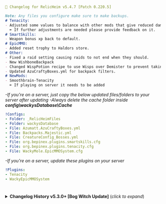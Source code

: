 #
```yaml
📌 Changelog for RelicHeim v5.4.7 [Patch 0.220.5]
```
```markdown
Note: Any files you configure make sure to make backups.
# Tenacity:
- Adjusted some values to balance with other mods that give reduced damage.
  ➼ If further adjustments are needed please provide feedback on it.
# SmartSkills:
- Weapon bonus xp back to default.
# EpicMMO:
- Added reset trophy to Haldors store.
# Other:
- Fixed a raid setting causing raids to not end when they should.
- New WishboneBackpack
- Changed WispPotion recipe to use Wisps over Demister to prevent taking Wisplight in inventory.
- Updated AzuCraftyBoxes.yml for backpack filters.
# NewMods:
- Smoothbrain-Tenacity
  ➼ If playing on server it needs to be added
```
*-If you're on a server, just copy the below updated files/folders to your server after updating*
*-Always delete the cache folder inside __config\wackysDatabase\Cache__*
```yaml
!Configs:
- Folder: _RelicHeimFiles
- Folder: wackysDatabase
- File: Azumatt.AzuCraftyBoxes.yml
- File: Backpacks.Majestic.yml
- File: CreatureConfig_Bosses.yml
- File: org.bepinex.plugins.smartskills.cfg
- File: org.bepinex.plugins.tenacity.cfg
- File: WackyMole.EpicMMOSystem.cfg
```
*-If you're on a server, update these plugins on your server*
```yaml
!Plugins:
- Tenacity
- WackyEpicMMOSystem
```
#

<details>
<summary><b>Changelog History v5.3.0+ [Bog Witch Update]</b> (<i>click to expand</i>)</summary>
<br/>

#
```yaml
📌 Changelog for RelicHeim v5.4.6 [Patch 0.220.5]
```
```markdown
Note: Any files you configure make sure to make backups.
# EpicLoot
- Cleaned up and fixed materialconversion file.
- Can convert NovusRunestones in to NovusDust at the enchanting table.
- Can convert InfusedCrystals in to coins at the enchanting table.
- Cleaned up Zeta/Relic single set enchants to be more random.
# EpicMMO:
- Some updates to creatures.
# Other:
- none
```
*-If you're on a server, just copy the below updated files/folders to your server after updating*
*-Always delete the cache folder inside __config\wackysDatabase\Cache__*
```yaml
!Configs:
- Folder: _RelicHeimFiles
- Folder: EpicLoot [Don't copy YOUR "BountySaves" folder]
- Folder: EpicMMOSystem
```
*-If you're on a server, update these plugins on your server*
```yaml
!Plugins:
- NONE
```
#
```yaml
📌 Changelog for RelicHeim v5.4.5 [Patch 0.220.5]
```
```markdown
Note: Any files you configure make sure to make backups.
# EpicLoot
- LeatherBelt now gives +25 weight
# WackysDatabase:
- 4 more skill type potions, that give you 5% increased skill exp gain and damage towards the specific skill. These are crafted at the MeadCauldron station.
  ➼ Swords/Knives/Clubs/Axes
# Other:
- Fixed raid spawning (Hopefully)
- Fixed Charred raid causing the monument from not despawning, it's now replaced with a charred warrior.
- Fixed bows having accuracy issues due to my dumbass uploading wrong files.
- Fixed missing Flametal drops
- Fixed SummonedTrolls having CLLC effects.
- Adjusted Fortress loot in Ashlands.
- Strong creatures in Ashlands will have a small chance to drop the Gemstones.
```
*-If you're on a server, just copy the below updated files/folders to your server after updating*
*-Always delete the cache folder inside __config\wackysDatabase\Cache__*
```yaml
!Configs:
- Folder: _RelicHeimFiles
- Folder: wackysDatabase
- File: CreatureConfig_Bosses.yml
- File: CreatureConfig_Creatures.yml
```
*-If you're on a server, update these plugins on your server*
```yaml
!Plugins:
- NONE
```
#
```yaml
📌 Changelog for RelicHeim v5.4.4 [Patch 0.220.5]
```
```markdown
Note: Any files you configure make sure to make backups.
# EpicLoot:
- Added BurstShot and Eruptors to patches so theyre categorized correctly.
- Fixed some effects being applied incorrectly.
- Fixed Crossbows Skill enchant on the "Crossbow Master" Zeta/Relic item when enchanted.
- Added new Zeta/Relic item for Unarmed when enchanted.
- Fixed "ThornyEmbrace" being applied to BurstShot type weapons.
# WackysDatabase:
- I created 3 new skill type potions for now, they give you 5% increased skill exp gain and damage towards the specific skill. These are crafted at the MeadCauldron station.
  ➼ Unarmed
  ➼ Spears
  ➼ Polearms
# Other:
- Fixed some Monstrum bosses dropping more than one boss weapon.
- Campfires can now be placed on wood.
- Balanced summons damage.
- Moved WispPotion to MeadCauldron.
```
*-If you're on a server, just copy the below updated files/folders to your server after updating*
*-Always delete the cache folder inside __config\wackysDatabase\Cache__*
```yaml
!Configs:
- Folder: _RelicHeimFiles
- Folder: EpicLoot [Don't copy YOUR "BountySaves" folder]
- Folder: wackysDatabase
- File: CreatureConfig_BiomeIncrease.yml
- File: CreatureConfig_Creatures.yml
- File: CreatureConfig_Wizardry.yml
- File: RandomSteve.BreatheEasy.cfg
```
*-If you're on a server, update these plugins on your server*
```yaml
!Plugins:
- NONE
```
#
```yaml
📌 Changelog for RelicHeim v5.4.3 [Patch 0.220.5]
```
```markdown
Note: Any files you configure make sure to make backups.
# EpicLoot:
- Adjustments to SecretStash prices.
- The SecretStash is now on a shorter cooldown and will have 2 random items on sale instead of 1. 
# BreatheEasy:
- Updated config due to update.
# WackysDatabase:
- The "Blood Drinker" and "Blood Thirster" weapon can now be upgraded to level 12.
 ➼ If these don't feel overpowered I will look in to the other boss weapons going past level 4, Please let me know how these feel.
# SmartSkills:
- Adjusted config values.
# Other:
- Changed all the values on Feast food making them slightly better, added Eitr to most Feasts.
```
*-If you're on a server, just copy the below updated files/folders to your server after updating*
*-Always delete the cache folder inside __config\wackysDatabase\Cache__*
```yaml
!Configs:
- Folder: _RelicHeimFiles
- Folder: EpicLoot [Don't copy YOUR "BountySaves" folder]
- Folder: wackysDatabase
- File: org.bepinex.plugins.smartskills.cfg
- File: RandomSteve.BreatheEasy.cfg
```
*-If you're on a server, update these plugins on your server*
```yaml
!Plugins:
- BreatheEasy
```
#
```yaml
📌 Changelog for RelicHeim v5.4.2 [Patch 0.220.5]
```
```markdown
Note: Any files you configure make sure to make backups.
# EpicLoot:
- Slightly lowered the cost of Zeta and Relic Essence in the shop
- Removed Zeta and Relic Essence from the reduced price pool since the cost is now lowered.
- Lowered the cost of the Andvaranaut ring by half.
- Organized SecretStash by rarity.
- Adjusted Gamble chances and loot.
- Removed the yellow text on set pieces so it's easier to know if a piece is equipped.
# CLLC:
- Set default size of creatures per star back to default.
# PassivePowers:
- Slightly reduced the actives percentage for Bonemass and Yagluth to be in line with original values.
- Removed Bonus Fire Damage on yagluth due to causing every attack to add fire damage and active effect being way too strong.
 ➼ Added Eitr Regen Increase instead.
- Increased passive carry weight for Fader.
# BreathEasy:
- Turned on dust from destroying trees.
- Left on dust when killing creatures in case it gets fixed.
 ➼ These can be configured to your liking as usual, keep backups as mentioned. 
# Other:
- Reduced the amount of greydwarf eyes required for the wood portal.
- During raids, "Infused Crystals" will have a higher drop chance.
```
*-If you're on a server, just copy the below updated files/folders to your server after updating*
*-Always delete the cache folder inside __config\wackysDatabase\Cache__*
```yaml
!Configs:
- Folder: _RelicHeimFiles
- Folder: EpicLoot [Don't copy YOUR "BountySaves" folder]
- Folder: wackysDatabase
- File: CreatureConfig_BiomeIncrease.yml
- File: CreatureConfig_Bosses.yml
- File: CreatureConfig_Creatures.yml
- File: org.bepinex.plugins.creaturelevelcontrol.cfg
- File: org.bepinex.plugins.passivepowers.cfg
- File: RandomSteve.BreatheEasy.cfg
```
*-If you're on a server, update these plugins on your server*
```yaml
!Plugins:
- no updates
```
#
```yaml
📌 Changelog for RelicHeim v5.4.1 [Patch 0.220.5]
```
```markdown
Note: Any files you configure make sure to make backups.
# BreatheEasy:
- Config Changes, This mod also removes a lot of the "dust" like creatures upon death, using the hoe etc.
  ➼ Smelters won't have infinite fuel
  ➼ Ovens won't have infinite fuel
  ➼ Until updated, Smelters and Ovens won't show press "E" on the coal insert but still works.
# Other:
- Fixed Backpack config file, I turned off "Auto Open Backpack" by mistake.
- NeckTail, SeekerAspic will no longer float due to a CLLC bug making them float in the air. will remove this entry in ItemConfig once its fixed.
- Updated CreatureConfig files.
- Updated EpicMMO file due to update.
# NewMods:
- RandomSteve-BreatheEasy-1.0.2
  ➼ Mod needs to be on Server
  ➼ This mod is replacing NoSmokeStayLit by TastyChickenLegs for performance reasons.
  ➼ Azumatt's NoDust series override's this mod. The patches that handle that will not run if Azumatt's NoDust series (or singular mods) is/are installed.
# RemovedMods:
- NoSmokeStayLit by TastyChickenLegs
  ➼ Uninstall after updating modpack, remove from your server as well.
```
*-If you're on a server, just copy the below updated files/folders to your server after updating*
*-Always delete the cache folder inside __config\wackysDatabase\Cache__*
```yaml
!Configs:
- Folder: _RelicHeimFiles
- Folder: wackysDatabase
- File: CreatureConfig_Bosses.yml
- File: CreatureConfig_Creatures.yml
- File: CreatureConfig_Monstrum.yml
- File: CreatureConfig_Wizardry.yml
- File: ItemConfig_Base.yml
- File: org.bepinex.plugins.backpacks.cfg
- File: RandomSteve.BreatheEasy.cfg
- File: WackyMole.EpicMMOSystem.cfg
```
*-If you're on a server, update these plugins on your server*
```yaml
!Plugins:
- WackyEpicMMOSystem 
- BreatheEasy
- NoSmokeStayLit [Remove from server]
```
#
```yaml
📌 Changelog for RelicHeim v5.4.0 [Patch 0.220.5]
```
```markdown
Note: Any files you configure make sure to make backups.
# EpicLoot:
- Fixed QuickDraw values.
- Bounties with adds have coin rewards increased.
# ValheimEnchantmentSystem
- SkillOrbs no longer drop per player due to not being proximity based.
  ➼ Higher creatures level the better the chance of them dropping, Spawner type mobs are excluded.
# Other:
- Fixed WindRun potions movement speed.
- Increased the chances of valuables and enchanting items to drop during raids.
- Fixed WizardryBackpacks crafting station not being able to upgrade.
- Added Chitin to all mudpiles, chance is low to not reduce IronScrap from dropping.
- Adjusted SunkenCrypt chest loot.
  ➼ Added Chitin to loottable
  ➼ Removed all valuables but increased the amount of coins.
# RemovedMods:
- FishTrap.
# AddedMods:
- Azumatt-MouseTweaks
  ➼ Client Side Mod, doesn't need to be on server
- Azumatt-SaveCrossbowState
  ➼ Client Side Mod, doesn't need to be on server
```
*-If you're on a server, just copy the below updated files/folders to your server after updating*
*-Always delete the cache folder inside __config\wackysDatabase\Cache__*
```yaml
!Configs:
- Folder: _RelicHeimFiles
- Folder: EpicLoot
- Folder: wackysDatabase
- File: Backpacks.Majestic.yml
- File: Backpacks.Wizardry.yml
- File: CreatureConfig_Creatures.yml
- File: org.bepinex.plugins.backpacks.cfg
```
*-If you're on a server, update these plugins on your server*
```yaml
!Plugins:
- JsonDotNET
```
#
```yaml
📌 Changelog for RelicHeim v5.3.30 [Patch 0.220.5]
```
```markdown
Note: Any files you configure make sure to make backups.
# EpicLoot:
- Added missing items.
# ValheimEnchantmentSystem:
- Fixed SkillOrbs not dropping one per player via DropThat (Hopefully this time)
- Disabled SkillOrbs from dropping in config file of VES to avoid conflicts.
# FishTrap:
- Decided to add config to help make the trap better, if you have configured this already please be sure to make backup of your config
- Production Rate: 600s
- Chance to Catch: 100%
# Other:
- All creatures once tamed will revert to default size regardless of stars due to reports of having issues trying to ride tames.
- Removed the AncientShaman from spawning in the Elder fight.
```
*-If you're on a server, just copy the below updated files/folders to your server after updating*
*-Always delete the cache folder inside __config\wackysDatabase\Cache__*
```yaml
!Configs:
- Folder: _RelicHeimFiles
- Folder: EpicLoot
- Folder: ValheimEnchantmentSystem
- Folder: wackysDatabase
- File: CreatureConfig_Bosses.yml
- File: CreatureConfig_Creatures.yml
- File: CreatureConfig_Monstrum.yml
- File: CreatureConfig_Wizardry.yml
- File: RustyMods.FishTrap.cfg
```
*-If you're on a server, update these plugins on your server*
```yaml
!Plugins:
- SpawnThat
```
#
```yaml
📌 Changelog for RelicHeim v5.3.29 [Patch 0.220.5]
```
```markdown
Note: Any files you configure make sure to make backups.
# Other:
- Updated "Azumatt.AzuCraftyBoxes.yml" for "SmallerKiln" to only use Wood to match the default for Kiln in the file, If not using AzuCraftyBoxes, the SmallerKiln will take any wood. Delete it in the file if wish to use any wood.
- Lowered the size of Lox a bit more to help with riding due to the increase in size per star.
- Reverted the attack type change to the DeepNorth Fist weapons causing them to attack super fast, possible bug in actual weapons, if fixed ill change it back to dualknives attack type.
- Adjusted damage to all BurstShot and Eruptors, Angle to shoot should be more near the reticle now
- Wizardry Changes:
 ➼ The below changes are adjusted to balance the weapons especially when enchanted, socketed or scroll-enchanted.
  ➼ Slight damage nerf to UnderworldStaff and ChaosStaff secondary attack.
  ➼ Slight damage increase to TempestStaff secondary attack.
```
*-If you're on a server, just copy the below updated files/folders to your server after updating*
*-Always delete the cache folder inside __config\wackysDatabase\Cache__*
```yaml
!Configs:
- Folder: _RelicHeimFiles
- Folder: wackysDatabase
- File: Azumatt.AzuCraftyBoxes.yml
- File: CreatureConfig_BiomeIncrease.yml
- File: CreatureConfig_Bosses.yml
- File: CreatureConfig_Creatures.yml
- File: CreatureConfig_Monstrum.yml
- File: CreatureConfig_Wizardry.yml
```
*-If you're on a server, update these plugins on your server*
```yaml
!Plugins:
- None in this update.
```
#
```yaml
📌 Changelog for RelicHeim v5.3.28 [Patch 0.220.5]
```
```markdown
Note: Any files you configure make sure to make backups.
# EpicLoot:
- Added missing Gamble items.
- Disabled Bulk enchant as it removes all your HealthRegen and is required to go along with LowHealth enchants which arent part of modpack.
- Enabled SpellSword enchant
- Adjusted stats for EitrWeaving and SpellSword
- Fixed some enchants being put on weapons that didn't benefit them.
# ValheimEnchantmentSystem:
- SkillOrbs are now controlled via DropThat.
  - If you're using Hunting by Blacks7ar please adjust your config settings or remove mod entirely since DropThat and Hunting don't play well together.
  - Hunting: "Need to turn drop system off and hunting yield to 1"
- SkillOrbs will drop based on the creature instead of biome.
- SkillOrbs will now drop one per player.
# Backpacks:
- Requested "Ammo Backpack" to store arrows and bolts only, no you cannot use them from inside the backpack.
# Weapon Changes: [Vanilla and Warfare]
- Fixed walking speed after shooting with a GreatBow.
- All Fist weapons main attack was changed to use dualknives attack animation with 3 combo chains, wider attack range and slight movement increase when attacking.
# Other:
- Adjusted experience points for Bosses in EpicMMO.
- Added -10% RunStaminaUsage to WindPotion.
- Adjusted spawns during boss fights to only be max of 1 at a time and longer spawn interval between.
- Updated mod versions
```
*-If you're on a server, just copy the below updated files/folders to your server after updating*
*-Always delete the cache folder inside __config\wackysDatabase\Cache__*
```yaml
- Folder: _RelicHeimFiles
- Folder: EpicLoot
- Folder: EpicMMOSystem
- Folder: ValheimEnchantmentSystem
- Folder: wackysDatabase
- File: Backpacks.Majestic.yml
```
#
```yaml
📌 Changelog for RelicHeim v5.3.27 [Patch 0.220.5]
```
```markdown
Note: Any files you configure make sure to make backups.
# Epicloot:
- Fixed missing translations for effects.
- Adjusted values on a majority of enchants.
- Capes can now have Armor enchant.
- All 4 armor type pieces can have Elemental or Physical type enchants.
- To better distinguish if a Zeta/Relic item is an Item or SetBonus
  - Zeta/Relic Items text are colored in Cyan
  - Zeta/Relic SetBonus text are colored in Yellow
# Raids:
- Changed messages for raids to be more lore wise.
# Other:
- Fixed the Elder fight where the Shaman was spawning too frequently.
- Ancient Shaman health and health per star is reduced, creature was tougher than a brute making it difficult to take down.
- Changed burst weapons materials to look more based on the element and remove shard like material.
- Changed all Fists weapons BlockArmor and ParryBonus to feel more useful to use now.
- Updated mod versions
```
*-If you're on a server, just copy the below updated files/folders to your server after updating*
*-Always delete the cache folder inside __config\wackysDatabase\Cache__*
```yaml
- Folder: _RelicHeimFiles
- Folder: EpicLoot
- Folder: wackysDatabase
- File: CreatureConfig_Creatures.yml
- File: CreatureConfig_Monstrum.yml
- File: CreatureConfig_Wizardry.yml
```
#
```yaml
📌 Changelog for RelicHeim v5.3.26 [Patch 0.220.5]
```
```markdown
Note: Any files you configure make sure to make backups.
# EpicLoot:
- Fist Weapons can now get AddBlunt or AddSlash effects.
- Fixed the set naming translation to normal.
- When defeating creatures in raids they will now have a small chance to drop enchanting materials ranging from Nexus to Zeta.
  - Zodiac and Zeta materials will not drop if raids are in the Meadows.
- Recipes for Belt and Rings should now show up properly due to update of mod.
- Crafting trophies should now be removed due to update of mod.
# Other:
- Increased the amount of valuables creatures will drop.
- Increased the amount of valuables creatures will drop from raids.
- Updated mod versions
```
*-If you're on a server, just copy the below updated files/folders to your server after updating*
*-Always delete the cache folder inside __config\wackysDatabase\Cache__*
```yaml
- Folder: _RelicHeimFiles
- Folder: EpicLoot
- Folder: wackysDatabase
```
#
```yaml
📌 Changelog for RelicHeim v5.3.25 [Patch 0.220.5]
```
```markdown
Note: Any files you configure make sure to make backups.
# EpicLoot:
- Due to a looping issue, changes were made to some conversions.
- Fixed some Localization errors.
# Other:
- Lowered cost of SurtlingCores for WindRun and TailWind potions due to having cooldowns now.
- Slightly increased the timers on the Healing staffs till new heals can be applied.
- Updated mod versions
```
*-If you're on a server, just copy the below updated files/folders to your server after updating*
*-Always delete the cache folder inside __config\wackysDatabase\Cache__*
```yaml
- Folder: _RelicHeimFiles
- Folder: EpicLoot
- Folder: wackysDatabase
```
#
```yaml
📌 Changelog for RelicHeim v5.3.24 [Patch 0.220.5]
```
```markdown
Note: Any files you configure make sure to make backups.
# EpicLoot:
- Cooldowns on Stash, Gamble and Maps are increased by 1 interval.
- Slight adjustments to the weights that were done in previous patch for TreasureMaps.
# Wackysdatabase:
- TailWind potion now has a cooldown.
- WindRun potion now has a cooldown.
# Other:
- Updated mod versions
```
*-If you're on a server, just copy the below updated files/folders to your server after updating*
*-Always delete the cache folder inside __config\wackysDatabase\Cache__*
```yaml
- Folder: _RelicHeimFiles
- Folder: EpicLoot
- Folder: wackysDatabase
```
#
```yaml
📌 Changelog for RelicHeim v5.3.23 [Patch 0.220.5]
```
```markdown
Note: Any files you configure make sure to make backups.
# EpicLoot:
- Loot inside the chest from treasuremaps are now weighted based on biomes and progression.
- Loot insided Enchanted chest should hopefully now be more rewarding and different quantities per rarity and item.
- Removed files inside BountySaves I copied over by mistake from v5.3.22
# Other:
- Updated mod versions
```
*-If you're on a server, just copy the below updated files/folders to your server after updating*
*-Always delete the cache folder inside __config\wackysDatabase\Cache__*
```yaml
- Folder: _RelicHeimFiles
- Folder: EpicLoot
- Folder: wackysDatabase
```
#
```yaml
📌 Changelog for RelicHeim v5.3.22 [Patch 0.220.5]
```
```markdown
Note: Any files you configure make sure to make backups.
# EpicLoot:
- Slightly increased how many items bosses drop.
- Sacrificing enchanted items now gives Dust.
- Disenchant upgrade chances were increased.
- Disenchant costs were slightly changed.
- New set piece for Zeta/Relic called "Cleric"
  - Total Sets: Offensive/Defensive/Magic/Cleric
- When items become a set, they will now have the name in the set.
  - Ex: "Enchanted Helmet" -> "Enchanted Offensive Helmet"
  - Ex: "Enchanted Chest" -> "Enchanted Defensive Chest"
- Increased the chance to get a Set Name for Zeta/Relic due to the amount in modpack giving more chances.
  - PLEASE share feedback if this need to be adjusted again, TY
# EpicMMO:
- Fixed experience ranges on some creatures.
# PassivePowers:
- Fixed Moders default values for WindSpeedModifier, increased passive chance slightly for TailWindChance.
# Other:
- Fixed Tail Wind Potion not being on Mead Kettle and changed vfx and sfx when consumed.
- New potion "Wind Run Potion" run faster when with the wind for a brief time.
- Updated mod versions
```
*-If you're on a server, just copy the below updated files/folders to your server after updating*
*-Always delete the cache folder inside __config\wackysDatabase\Cache__*
```yaml
- Folder: _RelicHeimFiles
- Folder: EpicLoot
- Folder: EpicMMOSystem
- Folder: wackysDatabase
- File: CreatureConfig_Creatures.yml
- File: org.bepinex.plugins.passivepowers.cfg
- File: randyknapp.mods.epicloot.cfg
```
#
```yaml
📌 Changelog for RelicHeim v5.3.21 [Patch 0.220.5]
```
```markdown
Note: Any files you configure make sure to make backups.
# EpicLoot:
- Enabled Gamble and adjusted percentages.
- Some bounties per biome will have minions now since the issue of minions were fixed.
# ValheimEnchantmentSystem:
- Blessed Scrolls recipes no longer require coins, they use x5 material from regular scroll.
- Enchanting shields are now changed to better balance them out due to higher tier shields getting too strong.
  - Max level for all shields are now 15, success chance are reduced to match a level 20 enchant
  - Instead of percentage they're flat level increase.
  - Ex: Level 10 gives +10 block armor.
# Other:
- Adjusted all spawns during boss fights with a chance to spawn and reduced amount instead of being guaranteed.
- Burst Shot secondary attacks animation is changed, Eitr required to cast is increased based on tier of weapon.
- Poison Burst Shot changes
  - Removed lightning, causing to be too strong
  - Reduced base poison damage a bit, more poison per upgrade
  - Pierce damage per upgrade
- Updated mod versions
```
*-If you're on a server, just copy the below updated files/folders to your server after updating*
*-Always delete the cache folder inside __config\wackysDatabase\Cache__*
```yaml
- Folder: _RelicHeimFiles
- Folder: EpicLoot
- Folder: ValheimEnchantmentSystem
- Folder: wackysDatabase
```
#
```yaml
📌 Changelog for RelicHeim v5.3.20 [Patch 0.220.5]
```
```markdown
Note: Any files you configure make sure to make backups.
# EpicLoot:
- NEW FOLDER: "RelicHeimPatches"
  - This has updated file names.
  - The old folder "RelicHeim" will be auto deleted with ThisGoesHere mod.
- Updated files to work with new version of EpicLoot
- Gamble is disabled until it is fixed
- Enabled AttackSpeed effect due to being fixed
- Augmenter Relic and Enchanter Relic no longer give comfort and are just a decoration piece due to epicloot update.
- Localization folder inside EpicLoot folder is added for English file.
- Adjusted MaxRadius for bounty/maps Swamp&Mountain to hopefully not go far due to removal of 2 entry being obsolete, pray it returns <3.
# Backpacks:
- Andvaranaut Backpack is currently broken due to the effect, will need to use ring for now.
# Other:
- Updated mod versions
```
*-If you're on a server, just copy the below updated files/folders to your server after updating*
*-Always delete the cache folder inside __config\wackysDatabase\Cache__*
```yaml
- Folder: _RelicHeimFiles
- Folder: EpicLoot
- Folder: wackysDatabase
```
#
```yaml
📌 Changelog for RelicHeim v5.3.19 [Patch 0.220.5]
```
```markdown
Note: Any files you configure make sure to make backups.
# EpicLoot:
- Fixed 2 Zeta/Relic items that would go on BloodMagic weapons giving it ElementalMagic skill enchant.
- Added 4 new Zeta/Relic items
- Fixed a few other Zeta/Relic items that had useless effects on them.
- Increased LifeSteal values.
# Backpacks
- Hopefully fixed some items not wanting to go in backpacks due to multiplayer issues.
# Other:
- Removed Elementalist from Bonemass as the increase to poison is very small making it pretty much useless.
- Adjusted all spawns during boss fights due to incorrect values.
- Increased TailWind Potion from 30s to 45s, final adjustment.
- Updated mod versions
```
*-If you're on a server, just copy the below updated files/folders to your server after updating*
*-Always delete the cache folder inside __config\wackysDatabase\Cache__*
```yaml
- Folder: _RelicHeimFiles
- Folder: EpicLoot
- Folder: wackysDatabase
- File: Backpacks.Majestic.yml
- File: Backpacks.MajesticEpicLoot.yml
- File: CreatureConfig_BiomeIncrease.yml
- File: CreatureConfig_Bosses.yml
- File: CreatureConfig_Monstrum.yml
```
#
```yaml
📌 Changelog for RelicHeim v5.3.18 [Patch 0.220.5]
```
```markdown
Note: Any files you configure make sure to make backups.
# EpicLoot:
- Balanced out the rewards from Treasure Chests and Map Chests and adjusted the weights, added in Relic.
- Fixed the EnchantedChest rewards.
- Essences now convert in to equivalent dust instead of Novus Essence.
# ValheimEnchantmentSystem:
- Removed the bright glow from weapons based on level and adjusted some colors.
# Other:
- Increased coin stack to 9999.
- Updated mod versions
```
*-If you're on a server, just copy the below updated files/folders to your server after updating*
*-Always delete the cache folder inside __config\wackysDatabase\Cache__*
```yaml
- Folder: _RelicHeimFiles
- Folder: EpicLoot
- Folder: ValheimEnchantmentSystem
- Folder: wackysDatabase
- File: ItemConfig_Base.yml
```
#
```yaml
📌 Changelog for RelicHeim v5.3.17 [Patch 0.220.5]
```
```markdown
Note: Any files you configure make sure to make backups.
# EpicLoot:
- Augment upgrades now have 50% reduction of tokens when upgrading the table.
- Reduced the salvage price on tokens, due to the quantity you can get, the prices were too high.
- Boss items can now be sacrificed.
- Only Novus materials will be salvaged.
- Changed few required mats for upgrading enchanting table for Augment
- New recipes under Salvage junk to turn higher tier materials in to Novus if have no use for them, Thanks Milkstout.
  - Essence is 1:1 until I can confirm there is no loop.
# EpicMMO:
- Increased the CriticalDamage starting value and Multiplier up to 50%.
- Increased AddCarryWeight value.
# Farming:
- Increased the experience received for the Farming skill due to not giving experience when harvesting as the skill is now Vanilla.
# Backpacks:
- Removed "Lumberjack Backpack" since "Foraging Backpack" basically does same thing.
# Other:
- Adjusted affix chances for Bosses.
- Reduced the WindPotions duration to 30s.
- Updated mod versions
# New Mod:
- CurrencyPocket by Azumatt
  - With EpicLoot, you need to take the coins out of your pocket to buy things at Haldor.
```
*-If you're on a server, just copy the below updated files/folders to your server after updating*
*-Always delete the cache folder inside __config\wackysDatabase\Cache__*
```yaml
- Folder: _RelicHeimFiles
- Folder: EpicLoot
- Folder: wackysDatabase
- File: Backpacks.Majestic.yml
- File: CreatureConfig_Bosses.yml
- File: org.bepinex.plugins.farming.cfg
- File: org.bepinex.plugins.creaturelevelcontrol.cfg
- File: WackyMole.EpicMMOSystem.cfg
```
#
```yaml
📌 Changelog for RelicHeim v5.3.16 [Patch 0.220.5]
```
```markdown
Note: Any files you configure make sure to make backups.
# EpicLoot:
- Added Warmth and Waterproof back as enchantable on capes.
- Capes can only have 1 of the 2 enchants at a time, Waterproof or Warmth. 
- Featherfall, Waterproof and Warmth effects are changed to only be on Zodiac or higher.
- Fixed a typo in an effect for HealthRegen enchant.
# Other:
- Fixed description of Fish Trap.
- Updated CreatureConfig files.
- Updated mod versions
# AzuCraftyBoxes: [File]
- I am including the yml file for this mod in the modpack to help with backpack issues that have been reported to help fix those issues, once the issue has been fixed I will remove this file from this modpack.
```
*-If you're on a server, just copy the below updated files/folders to your server after updating*
*-Always delete the cache folder inside __config\wackysDatabase\Cache__*
```yaml
- Folder: _RelicHeimFiles
- Folder: EpicLoot
- Folder: wackysDatabase
- File: Azumatt.AzuCraftyBoxes.yml [New File]
- File: CreatureConfig_BiomeIncrease.yml
- File: CreatureConfig_Bosses.yml
- File: CreatureConfig_Creatures.yml
- File: CreatureConfig_Monstrum.yml
- File: CreatureConfig_Wizardry.yml
```
#
```yaml
📌 Changelog for RelicHeim v5.3.15 [Patch 0.220.5]
```
```markdown
Note: Any files you configure make sure to make backups.
# EpicLoot:
- Removed recalling appearing on Warpikes
- Changed translation for Stagger Chance to better understand
- Stagger Chance effect can now be applied on TwoHandedWeapons and Chest only, Shields was removed. The values for this effect were slightly reduced.
- EnchantedChest has a very rare chance of containing an EnchantedKey along with a Ring or Belt containing one of the 3 sets.
- Fixed selection weight on addblunt that was left in.
- Added description for the Set pieces.
- Adjusted the prices for discounted items and added various different amounts so its more random.
# Other:
- Increased SutureKit healing to 100, gave Bandages some HealthRegen.
- Adjusted damage done to mobs after killing boss for that biome.
- Updated mod versions
```
*-If you're on a server, just copy the below updated files/folders to your server after updating*
*-Always delete the cache folder inside __config\wackysDatabase\Cache__*
```yaml
- Folder: _RelicHeimFiles
- Folder: EpicLoot
- Folder: wackysDatabase
- File: CreatureConfig_BiomeIncrease.yml
```
#
```yaml
📌 Changelog for RelicHeim v5.3.14 [Patch 0.220.5]
```
```markdown
Note: Any files you configure make sure to make backups.
# EpicLoot:
- Discounted item in secret stash is back, only one this time.
- EnchantedKeys are set to 20 Tokens again due to increase in ForestTokens from chests.
- Adjusted some enchants to not be on BloodMagic type weapons since they are useless on them
- Changed description of NovusEssence.
- Slightly increased Armor, Stamina and Health enchant values.
# TargetPortal:
- Changed keybind to show portals on map from "P" to "KeypadDivide" to avoid turning off and on when typing.
  - This key "/" is on your keypad.
# Other:
- Hopefully fixed offspring tames from having chaos or poison infused causing damage to player when killing them.
- BandageImproved recipe no longer uses Root and is replaced with Withered Bone
- Draugrs have a chance now to drop Withered Bone.
- Increased the damage and projectiles for the Eruptor weapons.
- Slightly tweaked the damage and projectiles for the Burst weapons
- Updated mod versions
```
*-If you're on a server, just copy the below updated files/folders to your server after updating*
*-Always delete the cache folder inside __config\wackysDatabase\Cache__*
```yaml
- Folder: _RelicHeimFiles
- Folder: EpicLoot
- Folder: wackysDatabase
- File: CreatureConfig_Creatures.yml
- File: org.bepinex.plugins.creaturelevelcontrol.cfg
- File: org.bepinex.plugins.targetportal.cfg
```
#
```yaml
📌 Changelog for RelicHeim v5.3.13 [Patch 0.220.5]
```
```markdown
Note: Any files you configure make sure to make backups.
# EpicLoot: [Bounty Hotfix]
- Fix to the bounty system from last patch which caused maps and bountys to go further out than intended, this hotfix should now make it little more better.
# Other:
- Updated mod versions
```
*-If you're on a server, just copy the below updated files/folders to your server after updating*
*-Always delete the cache folder inside __config\wackysDatabase\Cache__*
```yaml
- Folder: EpicLoot
```
#
```yaml
📌 Changelog for RelicHeim v5.3.12 [Patch 0.220.5]
```
```markdown
Note: Any files you configure make sure to make backups.
# EpicLoot: [Enchanting Changes]
- Removed QuickDraw for crossbows.
- Slightly increased the coin rewards on bounties
- Slightly increased amount of Forest Tokens from Maps and reduced price slightly.
- Hopefully fixed bounties going to further out.
- Secret Stash prices slightly reduced.
- Sacrificing items will now give a Runestone and Shard.
- Upgrading Shards are now x2NovusShard + x1Essence(rarity) = x2 Shard(rarity)
- Upgrading Dust are now x2NovusDust + x1Essence(rarity) = x2 Dust(rarity)
- Upgrading Runestones are now x2NovusRunestone + x1Essence(rarity) = x2 Runestone(rarity)
- Novus Dust,Runestone and Shard can now be turned in to 5 coins at the enchanting table under Salvage Junk to help with excess amounts.
# Other:
- MiningBackpack valid items update to allow ore/metals in case other mods add any new types.
- Fixed status effect icon for WindPotion
- Adjusted inputs for SmallVersion pieces to match what they would have based on boss kills when unlocked, these arent changed with ConversionSizeAndSpeed mod so this is best I can do.
- Updated mod versions
```
*-If you're on a server, just copy the below updated files/folders to your server after updating*
*-Always delete the cache folder inside __config\wackysDatabase\Cache__*
```yaml
- Folder: _RelicHeimFiles
- Folder: EpicLoot
- Folder: wackysDatabase
- File: Backpacks.Majestic.yml
```
#
```yaml
📌 Changelog for RelicHeim v5.3.11 [Patch 0.220.5]
```
```markdown
Note: Any files you configure make sure to make backups.
# EpicLoot: [Notice]
- In a future update I will either be removing the Gamble section or making major changes to it, It's not a feature I like so this is just a heads up.
  - I will provide information in my discord on how to add it back when I do decide to change it.
- Adjusted Eikthyrs drops.
- Increased Andvaranaut Range
  - Backpack version might not use the new value.
# EpicMMO:
- Adjusted some vanilla creature experience.
- Change scaling exp, overall reduced experience needed to level up.
# Backpacks:
- Added new "Scroll Backpack" to put your scrolls inside.
# Other:
- Added a WindPotion to help with sailing, this is only for RelicHeim.
  - Please provide feedback, this is just to help until you get Moder Power etc.
- Adjusted some spawns.
- Updated mod versions
```
*-If you're on a server, just copy the below updated files/folders to your server after updating*
*-Always delete the cache folder inside __config\wackysDatabase\Cache__*
```yaml
- Folder: _RelicHeimFiles
- Folder: EpicLoot
- Folder: EpicMMOSystem
- Folder: wackysDatabase
- File: Backpacks.Majestic.yml
- File: randyknapp.mods.epicloot.cfg
- File: WackyMole.EpicMMOSystem.cfg
```
#
```yaml
📌 Changelog for RelicHeim v5.3.10 [Patch 0.220.5]
```
```markdown
Note: Any files you configure make sure to make backups.
# EpicLoot:
- Increased values of AddCarryWeight enchant for all rarity so it feels worth to have even at Novus.
# Other:
- Fixed CrudeCrossbow to be bit more balanced in the meadows, will remove file once Therzie updates Warfare with the changes.
- Fixed Shark spawn world distance value.
- Allowed Small Kiln to take FineWood and CoreWood.
- Increased prices for Golden Trophies.
- Updated mod versions
```
*-If you're on a server, just copy the below updated files/folders to your server after updating*
*-Always delete the cache folder inside __config\wackysDatabase\Cache__*
```yaml
- Folder: _RelicHeimFiles
- Folder: EpicLoot
- Folder: wackysDatabase
```
#
```yaml
📌 Changelog for RelicHeim v5.3.9 [Patch 0.220.5]
```
```markdown
Note: Any files you configure make sure to make backups.
# Backpacks:
- Removed Weaponry and Armory Backpacks for now until fixed.
- Disabled original backpack and created duplicate version with correct workbench level, gave it small percentage for reduced weight for items inside
# Other:
- Small fix to boss fight spawns again, everything should be more balanced, fixed a typo.
# New Mod:
- PetPantry by:Azumatt
```
*-If you're on a server, just copy the below updated files/folders to your server after updating*
*-Always delete the cache folder inside __config\wackysDatabase\Cache__*
```yaml
- Folder: _RelicHeimFiles
- Folder: wackysDatabase
- File: Backpacks.Majestic.yml
- File: CreatureConfig_Bosses.yml
- File: org.bepinex.plugins.backpacks.cfg
```
#
```yaml
📌 Changelog for RelicHeim v5.3.8 [Patch 0.220.5]
```
```markdown
Note: Any files you configure make sure to make backups.
# EpicLoot:
- Adjusted loot drops for bosses and rarity.
# EpicMMO:
- MaxLevelRange is now 15 instead of 10, this should hopefully help with players trying to level up, if not, use XP Potions and kill shit.
  - I'll mention this again, EpicMMO is NOT needed in order to do anything in the modpack, it is just to help with more stats if needed.
# FactionAssigner:
- Updated most factions to be assigned based on their biome, most creatures will now attack each other if in nearby biomes.
# WackysDatabase:
- As a request there is now smaller version of some pieces.
  - Kiln, Smelter, BlastFurnace, WindMill, EitrRefinery and KingdomOven.
- All of these should act just as normal but just smaller.
- New category in Hammer called "TinyVersions"
- New folder in "config\wackysDatabase\Pieces\JewelHeimWDB2.0" called "SmallerVersions" where all of the files will be located.
# Other:
- Adjusted the stamina use for Eruptor Weapons and Magic Burst weapon.
- Fixed Foxs HP being too high.
- Fixed Darkhorns HP.
- Fixed the extra spawns I made to boss fights, made them too difficult (sorry lol)
- Updated mod versions
# NewMod:
- Azumatt-TrueInstantLootDrop (Client Only)
```
*-If you're on a server, just copy the below updated files/folders to your server after updating*
*-Always delete the cache folder inside __config\wackysDatabase\Cache__*
```yaml
- Folder: _RelicHeimFiles
- Folder: EpicLoot
- Folder: wackysDatabase
- File: Azumatt.FactionAssigner.yml
- File: Backpacks.Majestic.yml
- File: CreatureConfig_Bosses.yml
- File: CreatureConfig_Monstrum.yml
- File: CreatureConfig_Wizardry.yml
- File: WackyMole.EpicMMOSystem.cfg
```
#
```yaml
📌 Changelog for RelicHeim v5.3.7 [Patch 0.220.5]
```
```markdown
Note: Any files you configure make sure to make backups.
# EpicMMO:
- Added EliteCreatures to drop Mobchunks at 5%.
- Haldor now sells Exp Potions.
# CLLC:
- Fixed config file of wrong Mending values and lock configuration back to On.
- Slightly increased Wolfs overall HP, slightly nerfed Wolfs overall DMG
- Slightly reduced Grizzly Bear stat values
- First 3 bosses were slightly tweaked.
- Stone and Obsidian Golems no longer spawn as Splitting since they get yeeted when killed. (Hopefully)
# Other:
- Fixed SerpentStew material quantity.
- Added new Backpack for Trophys
- Fixed FoodBackpack not allowing Wizardry Mushrooms.
- Updated the 3 craftable belts carry weight values and added movement speed.
- Updated mod versions
```
*-If you're on a server, just copy the below updated files/folders to your server after updating*
*-Always delete the cache folder inside __config\wackysDatabase\Cache__*
```yaml
- Folder: _RelicHeimFiles
- Folder: wackysDatabase
- File: Backpacks.Majestic.yml
- File: CreatureConfig_Bosses.yml
- File: CreatureConfig_Creatures.yml
- File: CreatureConfig_Monstrum.yml
- File: org.bepinex.plugins.creaturelevelcontrol.cfg
- File: WackyMole.EpicMMOSystem.cfg
```
#
```yaml
📌 Changelog for RelicHeim v5.3.6 [Patch 0.220.5]
```
```markdown
Note: Any files you configure make sure to make backups.
# CLLC:
- Added "Affix Power" to YML file to make sure all bosses with Mending are set to "0.1" power in case config file makes things weird
- Slightly increased the difficulty of Meadows.
- Adjusted the sector levels amount and when killing elite creatures the amount is increased.
- Turned off the sector ping on minimap (The red circle).
# Other:
- Adjustments to StaffOfFrost values.
- Removed Spirit off the Frost Burst Shot and replaced with Pierce.
- Increased Flint Eruptors damage by 1.
- Added 1 Spirit damage to Magic Burst Shot.
- Removed TanningRack being a crafting station and its recipes, it was preventing spawns in GoblinCamps.
- Updated mod versions
```
*-If you're on a server, just copy the below updated files/folders to your server after updating*
*-Always delete the cache folder inside __config\wackysDatabase\Cache__*
```yaml
- Folder: _RelicHeimFiles
- Folder: wackysDatabase
- File: CreatureConfig_Bosses.yml
- File: CreatureConfig_Creatures.yml
- File: CreatureConfig_Monstrum.yml
- File: org.bepinex.plugins.creaturelevelcontrol.cfg
```
#
```yaml
📌 Changelog for RelicHeim v5.3.5 [Patch 0.220.5]
```
```markdown
Note: Any files you configure make sure to make backups.
# EpicLoot:
- Renamed the old Augmenter and Enchanter pieces and changed description to help players know its only for decoration+comfort.
# Backpacks:
- YML file turned on, files updated.
- ExplorerBackpacks weight is 95%
- Backpacks can be put in chests
- Auto Open Backpack is OFF
  - If you have customized this config already please make a backup of your file, otherwise use the one added in this update.
# Other:
- Adjustments to Rag Armor.
- Updated mod versions
```
*-If you're on a server, just copy the below updated files/folders to your server after updating*
*-Always delete the cache folder inside __config\wackysDatabase\Cache__*
```yaml
- Folder: _RelicHeimFiles
- Folder: wackysDatabase
- File: Backpacks.Majestic.yml
- File: Backpacks.MajesticEpicLoot.yml
- File: Backpacks.Wizardry.yml
- File: org.bepinex.plugins.backpacks.cfg
```
#
```yaml
📌 Changelog for RelicHeim v5.3.4 [Patch 0.220.4]
```
```markdown
Note: Any files you configure make sure to make backups.
# EpicLoot:
- In enchanting table, Enchant and ConvertMaterials will now be unlocked for free, players will need to still unlock Augment and Disenchant.
 - This change is due to recently seeing players confused on how to use the table or how to start enchanting.
- Added the option to buy the Andvaranaut ring for 2k coins as well.
- Adjustments to the loot inside Enchanted Chest when using Enchanted Key.
# WackysDatabase:
- Lingering Stamina Potions are in its own category now which allows the player to use stamina potions now.
- New Staff of Healing (Major) for mountains.
 - Ranges on healing staffs I can't adjust. (Cuddle Up)
 - Removed Stamina from HealingStaffs due to issues with it being spammable.
# CLLC:
- Reduced the chances for "Armored" to appear on creatures.
- Adjustments to some values.
# Other:
- Fixed NoiseReduction naming.
- Fixed stone pickaxe repair issue. (hopefully)
- Updated mod versions
```
*-If you're on a server, just copy the below updated files/folders to your server after updating*
*-Always delete the cache folder inside __config\wackysDatabase\Cache__*
```yaml
- Folder: _RelicHeimFiles
- Folder: EpicLoot
- Folder: wackysDatabase
- File: CreatureConfig_BiomeIncrease.yml
- File: CreatureConfig_Bosses.yml
- File: org.bepinex.plugins.creaturelevelcontrol.cfg
```
#
```yaml
📌 Changelog for RelicHeim v5.3.3 [Patch 0.220.3]
```
```markdown
Note: Any files you configure make sure to make backups.
# Other:
- Updated mod versions
- Removed AfterDeath from modpack
```
*-If you're on a server, just copy the below updated files/folders to your server after updating*
*-Always delete the cache folder inside __config\wackysDatabase\Cache__*
```yaml
-
```
#
```yaml
📌 Changelog for RelicHeim v5.3.2 [Patch 0.220.3]
```
```markdown
Note: Any files you configure make sure to make backups.
# EpicLoot:
- Fixed translation for activated set effects.
- New file with corrected cooldowns for activated effects.
- Bulwark and Berserker cooldowns are 5m.
- Complete overhaul of Zeta/Relic set items, all sets were removed except Shiva.
- 6 new sets based off of "Offensive, Defensive, Magic", all information on these sets are in my discord.
- These changes were made to help with confusion of what can be enchanted or not in order to get specific set items. If your current set items are ruined then I do apologize but I needed to make this change as too many sets were causing issues.
# Other:
- Updated mod versions
```
*-If you're on a server, just copy the below updated files/folders to your server after updating*
*-Always delete the cache folder inside __config\wackysDatabase\Cache__*
```yaml
- Folder: _RelicHeimFiles
- Folder: EpicLoot
```
#
```yaml
📌 Changelog for RelicHeim v5.3.1 [Patch 0.220.3]
```
```markdown
Note: Any files you configure make sure to make backups.
# EpicLoot:
- Legendary/Mythic set that used Rings/Belts are removed and are replaced as Utility so other items in that tier can be rolled on as well.
# Other:
- Updated mod versions
- TargetPortal and Groups works now.
```
*-If you're on a server, just copy the below updated files/folders to your server after updating*
*-Always delete the cache folder inside __config\wackysDatabase\Cache__*
```yaml
- Folder: _RelicHeimFiles
- Folder: EpicLoot
```
#
```yaml
📌 Changelog for RelicHeim v5.3.0 [Patch 0.220.3]
```
```markdown
Note: Any files you configure make sure to make backups.
# EpicLoot:
- Added new Warfare items to files.
# VES:
- Added new Warfare items to files.
# Other:
- Updated mod versions
- New mod dependency added for EpicLoot "JsonDotNET"
```
*-If you're on a server, just copy the below updated files/folders to your server after updating*
*-Always delete the cache folder inside __config\wackysDatabase\Cache__*
```yaml
- Folder: _RelicHeimFiles
- Folder: EpicLoot
- Folder: ValheimEnchantmentSystem
```
```yaml
Disable these mods until they're updated
- Groups
- TargetPortal
```
</details>
